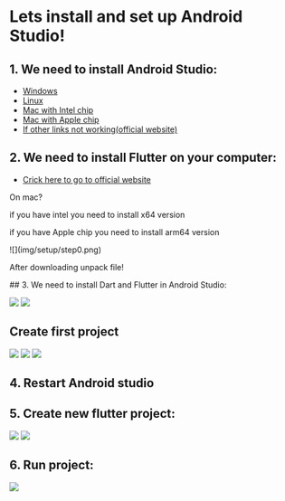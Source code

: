 # Lets install and set up Android Studio!
## 1. We need to install Android Studio:
* <a href="https://redirector.gvt1.com/edgedl/android/studio/install/2023.1.1.26/android-studio-2023.1.1.26-windows.exe">Windows</a>
* <a href="https://redirector.gvt1.com/edgedl/android/studio/ide-zips/2023.1.1.26/android-studio-2023.1.1.26-linux.tar.gz">Linux</a>
* <a href="https://redirector.gvt1.com/edgedl/android/studio/install/2023.1.1.26/android-studio-2023.1.1.26-mac.dmg">Mac with Intel chip</a>
* <a href="https://redirector.gvt1.com/edgedl/android/studio/install/2023.1.1.26/android-studio-2023.1.1.26-mac_arm.dmg">Mac with Apple chip</a>
* <a href="https://developer.android.com/studio" target="_blank" rel="noopener noreferrer">If other links not working(official website)</a>
## 2. We need to install Flutter on your computer:
* <a href="https://docs.flutter.dev/release/archive?tab=windows" target="_blank" rel="noopener noreferrer">Crick here to go to official website</a>
<p>On mac?</p>
<p>
if you have intel you need to install x64 version</p>
<p>if you have Apple chip you need to install arm64 version</p>
![](img/setup/step0.png)
<p>After downloading unpack file!</p>
## 3. We need to install Dart and Flutter in Android Studio:

![](img/setup/step1.png)
![](img/setup/step2.png)
## Create first project
![](img/setup/step3.png)
![](img/setup/step4.png)
![](img/setup/step5.png)



## 4. Restart Android studio
## 5. Create new flutter project:
![](img/setup/step6.png)
![](img/setup/step7.png)
## 6. Run project:

![](img/setup/step8.png)